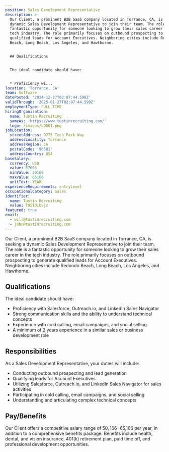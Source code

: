 ```yaml
---
position: Sales Development Representative
description: >-
  Our Client, a prominent B2B SaaS company located in Torrance, CA, is seeking a
  dynamic Sales Development Representative to join their team. The role is a
  fantastic opportunity for someone looking to grow their sales career in the
  tech industry. The role primarily focuses on outbound prospecting to generate
  qualified leads for Account Executives. Neighboring cities include Redondo
  Beach, Long Beach, Los Angeles, and Hawthorne.


  ## Qualifications


  The ideal candidate should have:


  * Proficiency wi...
location: 'Torrance, CA'
team: Software
datePosted: '2024-12-27T02:07:44.590Z'
validThrough: '2025-01-27T02:07:44.590Z'
employmentType: FULL_TIME
hiringOrganization:
  name: Tustin Recruiting
  sameAs: 'https://www.tustinrecruiting.com/'
  logo: /images/LOGO1.png
jobLocation:
  streetAddress: 9275 Tech Park Way
  addressLocality: Torrance
  addressRegion: CA
  postalCode: '90501'
  addressCountry: USA
baseSalary:
  currency: USD
  value: 57666
  minValue: 50166
  maxValue: 65166
  unitText: YEAR
experienceRequirements: entryLevel
occupationalCategory: Sales
identifier:
  name: Tustin Recruiting
  value: TUSTdibvjz
featured: true
email:
  - will@tustinrecruiting.com
  - john@tustinrecruiting.com
---
```




Our Client, a prominent B2B SaaS company located in Torrance, CA, is seeking a dynamic Sales Development Representative to join their team. The role is a fantastic opportunity for someone looking to grow their sales career in the tech industry. The role primarily focuses on outbound prospecting to generate qualified leads for Account Executives. Neighboring cities include Redondo Beach, Long Beach, Los Angeles, and Hawthorne.

## Qualifications

The ideal candidate should have:

* Proficiency with Salesforce, Outreach.io, and LinkedIn Sales Navigator
* Strong communication skills and the ability to understand technical concepts
* Experience with cold calling, email campaigns, and social selling
* A minimum of 2 years experience in a similar sales or business development role

## Responsibilities

As a Sales Development Representative, your duties will include:

* Conducting outbound prospecting and lead generation
* Qualifying leads for Account Executives
* Utilizing Salesforce, Outreach.io, and LinkedIn Sales Navigator for sales activities
* Participating in cold calling, email campaigns, and social selling
* Understanding and articulating complex technical concepts

## Pay/Benefits

Our Client offers a competitive salary range of $50,166-$65,166 per year, in addition to a comprehensive benefits package. Benefits include health, dental, and vision insurance, 401(k) retirement plan, paid time off, and professional development opportunities.

